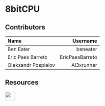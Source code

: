 # 8bitCPU
## Contributors
| Name | Username |
| :--- | ---: |
| Ben Eater | beneater |
| Eric Paes Barreto | EricPaesBarreto |
| Oleksandr Pospielov | Al3xrunner |

## Resources
<a href="https://drive.google.com/drive/folders/11IbSYdtCCtmHc5D7P9hTTaMxmuInLoOm?usp=sharing"><img style="width: 30px;" src="https://upload.wikimedia.org/wikipedia/commons/thumb/1/12/Google_Drive_icon_%282020%29.svg/512px-Google_Drive_icon_%282020%29.svg.png?20221103153031"></a>
